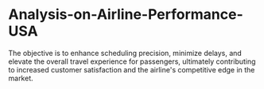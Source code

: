 # Analysis-on-Airline-Performance-USA
The objective is to enhance scheduling precision, minimize delays, and elevate the overall travel experience for passengers, ultimately contributing to increased customer satisfaction and the airline's competitive edge in the market.
